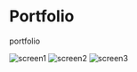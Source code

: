 # Portfolio
portfolio

![screen1](https://github.com/ezriouil/Portfolio/assets/130238246/4636df64-32c9-4928-8deb-e5b76b7fbd72)
![screen2](https://github.com/ezriouil/Portfolio/assets/130238246/582bce7c-cce0-47c5-9a9a-60b3163f7af0)
![screen3](https://github.com/ezriouil/Portfolio/assets/130238246/f30f331e-80da-4360-8861-131572d7d56d)
